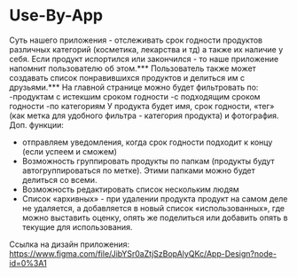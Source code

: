 # Use-By-App
Суть нашего приложения - отслеживать срок годности продуктов различных категорий (косметика, лекарства и тд) а также их наличие у себя. Если продукт испортился или закончился - то наше приложение напомнит пользователю об этом.***
Пользователь также может создавать список понравившихся продуктов и делиться им с друзьями.***
На главной странице можно будет фильтровать по:
-продуктам с истекшим сроком годности 
-с подходящим сроком годности 
-по категориям 
У продукта будет имя, срок годности, «тег» (как метка для удобного фильтра - категория продукта) и фотография.
Доп. функции:
- отправляем уведомления, когда срок годности подходит к концу (если успеем и сможем)
- Возможность группировать продукты по папкам (продукты будут автогруппироваться по метке). Этими папками можно будет делиться со всеми.
- Возможность редактировать список нескольким людям
- Список «архивных» - при удалении продукта продукт на самом деле не удаляется, а добавляется в новый список «использованных», где можно выставить оценку, опять же поделиться или добавить опять в текущие для использования.

Ссылка на дизайн приложения:
<https://www.figma.com/file/JibYSr0aZtjSzBopAlyQKc/App-Design?node-id=0%3A1>
   
  
